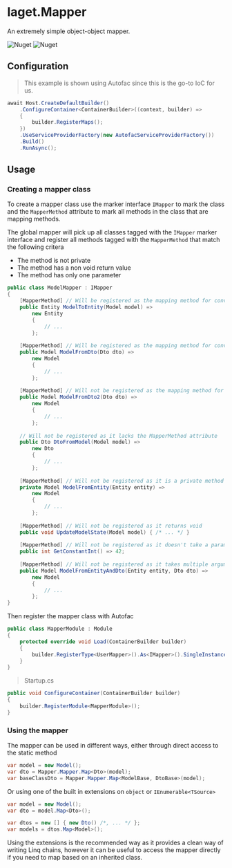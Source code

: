 # laget.Mapper
An extremely simple object-object mapper.

![Nuget](https://img.shields.io/nuget/v/laget.Mapper)
![Nuget](https://img.shields.io/nuget/dt/laget.Mapper)

## Configuration
> This example is shown using Autofac since this is the go-to IoC for us.

```c#
await Host.CreateDefaultBuilder()
    .ConfigureContainer<ContainerBuilder>((context, builder) =>
    {
        builder.RegisterMaps();
    })
    .UseServiceProviderFactory(new AutofacServiceProviderFactory())
    .Build()
    .RunAsync();
```

## Usage
### Creating a mapper class
To create a mapper class use the marker interface `IMapper` to mark the class and the `MapperMethod` attribute to mark all methods in the class that are mapping methods.

The global mapper will pick up all classes tagged with the `IMapper` marker interface and register all methods tagged with the `MapperMethod` that match the following critera
 - The method is not private
 - The method has a non void return value 
 - The method has only one parameter

```c#
public class ModelMapper : IMapper 
{
    [MapperMethod] // Will be registered as the mapping method for converting Model -> Entity
    public Entity ModelToEntity(Model model) => 
        new Entity 
        {
            // ...
        };
        
    [MapperMethod] // Will be registered as the mapping method for converting Dto -> Model
    public Model ModelFromDto(Dto dto) => 
        new Model 
        {
            // ...
        };
        
    [MapperMethod] // Will not be registered as the mapping method for converting Dto -> Model is already defined above
    public Model ModelFromDto2(Dto dto) => 
        new Model 
        {
            // ...
        };
        
    // Will not be registered as it lacks the MapperMethod attribute
    public Dto DtoFromModel(Model model) =>
        new Dto 
        {
            // ...
        };
    
    [MapperMethod] // Will not be registered as it is a private method
    private Model ModelFromEntity(Entity entity) =>
        new Model 
        {
            // ...
        };
        
    [MapperMethod] // Will not be registered as it returns void
    public void UpdateModelState(Model model) { /* ... */ }
     
    [MapperMethod] // Will not be registered as it doesn't take a parameter
    public int GetConstantInt() => 42;
        
    [MapperMethod] // Will not be registered as it takes multiple arguments
    public Model ModelFromEntityAndDto(Entity entity, Dto dto) =>
        new Model 
        {
            // ...
        };
}
```

Then register the mapper class with Autofac

```c#
public class MapperModule : Module
{
    protected override void Load(ContainerBuilder builder)
    {
        builder.RegisterType<UserMapper>().As<IMapper>().SingleInstance();
    }
}
```
> Startup.cs
```c#
public void ConfigureContainer(ContainerBuilder builder)
{
    builder.RegisterModule<MapperModule>();
}
```


### Using the mapper
The mapper can be used in different ways, either through direct access to the static method

```c#
var model = new Model();
var dto = Mapper.Mapper.Map<Dto>(model);
var baseClassDto = Mapper.Mapper.Map<ModelBase, DtoBase>(model);
```

Or using one of the built in extensions on `object` or `IEnumerable<TSource>`
```c#
var model = new Model();
var dto = model.Map<Dto>();

var dtos = new [] { new Dto() /*, ... */ };
var models = dtos.Map<Model>();
```

Using the extensions is the recommended way as it provides a clean way of writing Linq chains, however it can be useful to access the mapper directly if you need to map based on an inherited class.
